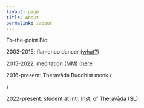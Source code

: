 ```yaml
---
layout: page
title: About
permalink: /about
---
```

To-the-point Bio:

2003-2015: flamenco dancer ([what?](https://www.google.com/search?q=Stefano+Domit+Flamenco))

2015-2022: meditation (MM) ([here](https://www.paaukforestmonastery.org/) 

2016-present: Theravāda Buddhist monk (<div id="timer"></div>)

<script>
  // Set the date you want to count from
  var countDownDate = new Date("2016-10-07").getTime(); // Replace YYYY-MM-DD with your specific date

  // Update the timer every second
  var x = setInterval(function() {
    // Get the current date and time
    var now = new Date().getTime();

    // Calculate the time elapsed since the specified date
    var elapsed = now - countDownDate;

    // Calculate years, months, and days
    var years = new Date(elapsed).getUTCFullYear() - 1970; // Adjust for epoch year
    var months = new Date(elapsed).getUTCMonth(); // Get month (0-11)
    var days = new Date(elapsed).getUTCDate() - 1; // Get day of the month (1-31)

    // Display the result in the timer div
    document.getElementById("timer").innerHTML =
      years + "y " + months + "m " + days + "d ";

  }, 1000);
</script>

2022-present: student at [Intl. Inst. of Theravāda](https://www.theravado.com/) (SL)
